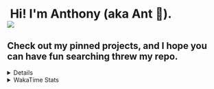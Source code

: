 <h1>&nbsp;Hi! I'm Anthony (aka Ant 🐜). &emsp; &emsp; &emsp; <img src="https://www.codewars.com/users/MakeMeSenpai/badges/large"> </h1>
<h2>Check out my pinned projects, and I hope you can have fun searching threw my repo.</h2>
<details>
  <summaryGithub Stats</summary>
  <br>
  <img src="https://github-readme-stats.vercel.app/api?username=MakeMeSenpai&count_private=true" />
</details>

<details>
  <summary>WakaTime Stats</summary>
  <br>
  <a href="https://wakatime.com"><img src="https://wakatime.com/share/@MakeMeSenpai/fdf9f48a-143b-4422-8c39-f21b5db308cd.png" max-height="50%" width="100%"/>
  <img src="https://wakatime.com/share/@MakeMeSenpai/bebcd8ab-45e1-4085-bc76-f8a92f8c8e51.svg" max-height="50%"/></a>
</details>
